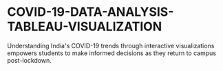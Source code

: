 # COVID-19-DATA-ANALYSIS-TABLEAU-VISUALIZATION
Understanding India's COVID-19 trends through interactive visualizations empowers students to make informed decisions as they return to campus post-lockdown.
